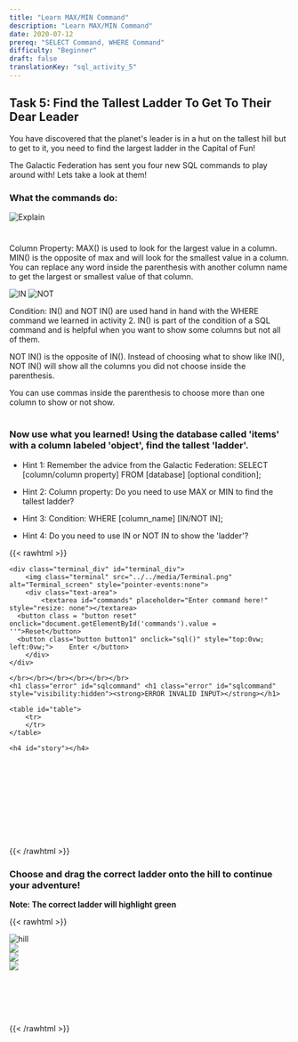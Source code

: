 ```yaml
---
title: "Learn MAX/MIN Command"
description: "Learn MAX/MIN Command"
date: 2020-07-12
prereq: "SELECT Command, WHERE Command"
difficulty: "Beginner"
draft: false
translationKey: "sql_activity_5"
---
```

<!-- Links for javascript and CSS needed for drop down logic -->
<link rel="stylesheet" href="../../default/_default.css" type="text/css"></link>
<link rel="stylesheet" href="../../default/_type.css" type="text/css"></link>
<link rel="stylesheet" href="../_activity5.css" type="text/css"></link>
<script type="text/javascript" src="../../default/_default.js"></script>
<script type="text/javascript" src="../../default/_type.js"></script>
<script type="text/javascript" src="../_activity5.js"></script>
<script type="text/javascript" src="../../default/alasql.js"></script>
<script type="text/javascript" src="../../default/db.js"></script>

<!-- Embed YouTube Video Link here when ready -->

## Task 5: Find the Tallest Ladder To Get To Their Dear Leader

You have discovered that the planet's leader
is in a hut on the tallest hill but to get to it, you need to find the largest ladder in the Capital of Fun!

The Galactic Federation has sent you four new SQL commands to play around with! Lets take a look at them!


### What the commands do:

![Explain](../assets/max_min.png)

#

Column Property:
MAX() is used to look for the largest value in a column. MIN() is the opposite of max and will look for the smallest value in a column.
You can replace any word inside the parenthesis with another column name to get the largest or smallest value of that column.

![IN](../assets/In.png)
![NOT](../assets/not.png)

Condition:
IN() and NOT IN() are used hand in hand with the WHERE command we learned in activity 2. IN() is part of the condition of a SQL command
and is helpful when you want to show some columns but not all of them.

NOT IN() is the opposite of IN(). Instead of choosing what to show like IN(), NOT IN() will show all the columns you did not choose inside
the parenthesis.

You can use commas inside the parenthesis to choose more than one column to show or not show.

#

### Now use what you learned! Using the database called 'items' with a column labeled 'object', find the tallest 'ladder'.

* Hint 1: Remember the advice from the Galactic Federation: SELECT [column/column property] FROM [database] [optional condition];

* Hint 2: Column property: Do you need to use MAX or MIN to find the tallest ladder?

* Hint 3: Condition: WHERE [column_name] [IN/NOT IN];

* Hint 4: Do you need to use IN or NOT IN to show the 'ladder'?

<!-- SQL Type In Activity -->

{{< rawhtml >}}

	<div class="terminal_div" id="terminal_div">
		<img class="terminal" src="../../media/Terminal.png" alt="Terminal_screen" style="pointer-events:none">
		<div class="text-area">
			<textarea id="commands" placeholder="Enter command here!" style="resize: none"></textarea>
      <button class = "button reset" onclick="document.getElementById('commands').value = ''">Reset</button>			
      <button class="button button1" onclick="sql()" style="top:0vw; left:0vw;">	Enter </button>
		</div>
	</div>

	</br></br></br></br></br></br>
	<h1 class="error" id="sqlcommand" <h1 class="error" id="sqlcommand" style="visibility:hidden"><strong>ERROR INVALID INPUT></strong></h1>

	<table id="table">
		<tr>
		</tr>
	</table>

	<h4 id="story"></h4>
  <div id="legend" style="visibility:hidden">
    <br/>
    <p style="color:red;"> RED Ladder = 100 </p>
    <p style="color:blue;"> BLUE Ladder = 60 </p>
    <p style="color:brown;"> BROWN Ladder = 20 </p>
    </br>
  </div>

{{< /rawhtml >}}


### Choose and drag the correct ladder onto the hill to continue your adventure!
**Note: The correct ladder will highlight green**


{{< rawhtml >}}


<!-- Player drags ladder block to drop block to finish mission -->
<div class="hill_div" id="hill_div"><img class="hill" src="../assets/Hill.png" alt="hill">


<!-- Drop Location -->
<div id="div4" class="dropClass" ondrop="drop(event)" ondragover="allowDrop(event)";> </div>

<!-- Drag Block -->
<div id="div1" class ="codeBlocks" style="clear: left;" ondrop="drop(event)" ondragover="allowDrop(event)">
  <img class="img" src="../assets/ladder.png" draggable="true" ondragstart="drag(event)" id="drag1">
</div>

<div id="div2" class ="codeBlocks" ondrop="drop(event)" ondragover="allowDrop(event)">
  <img class="img" src="../assets/ladder_blue.png" draggable="true" ondragstart="drag(event)" id="drag2">
</div>

<div id="div3" class ="codeBlocks" ondrop="drop(event)" ondragover="allowDrop(event)">
  <img class="img" src="../assets/ladder_brown.png" draggable="true" ondragstart="drag(event)" id="drag3">
</div>

</div>

<!-- Next mission text displays -->
<div id="text1" style="visibility:hidden">
  <br/>
  <p> You made it! The Dear Leader tells you that the Planet of Fun is in danger of being invaded by the aliens from the Planet of Boredom!
  You must find the Totems of Fun in order to save the planet! </p>
</div>


{{< /rawhtml >}}
